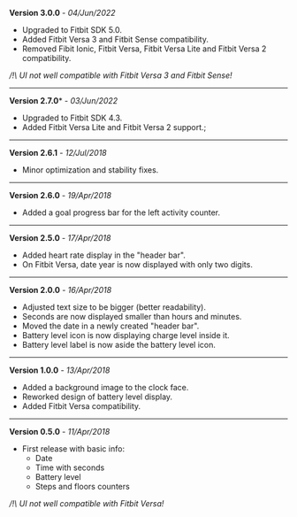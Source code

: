 **Version 3.0.0** - _04/Jun/2022_
- Upgraded to Fitbit SDK 5.0.
- Added Fitbit Versa 3 and Fitbit Sense compatibility.
- Removed Fibit Ionic, Fitbit Versa, Fitbit Versa Lite and Fitbit Versa 2 compatibility.

*/!\ UI not well compatible with Fitbit Versa 3 and Fitbit Sense!*

* * *

**Version 2.7.0*** - _03/Jun/2022_
- Upgraded to Fitbit SDK 4.3.
- Added Fitbit Versa Lite and Fitbit Versa 2 support.;

* * *

**Version 2.6.1** - _12/Jul/2018_
- Minor optimization and stability fixes.

* * *

**Version 2.6.0** - _19/Apr/2018_
- Added a goal progress bar for the left activity counter.

* * *

**Version 2.5.0** - _17/Apr/2018_
- Added heart rate display in the "header bar".
- On Fitbit Versa, date year is now displayed with only two digits.

* * *

**Version 2.0.0** - _16/Apr/2018_
- Adjusted text size to be bigger (better readability).
- Seconds are now displayed smaller than hours and minutes.
- Moved the date in a newly created "header bar".
- Battery level icon is now displaying charge level inside it.
- Battery level label is now aside the battery level icon.

* * *

**Version 1.0.0** - _13/Apr/2018_
- Added a background image to the clock face.
- Reworked design of battery level display.
- Added Fitbit Versa compatibility.

* * *

**Version 0.5.0** - _11/Apr/2018_
- First release with basic info: 
    - Date
    - Time with seconds
    - Battery level
    - Steps and floors counters

*/!\ UI not well compatible with Fitbit Versa!*
